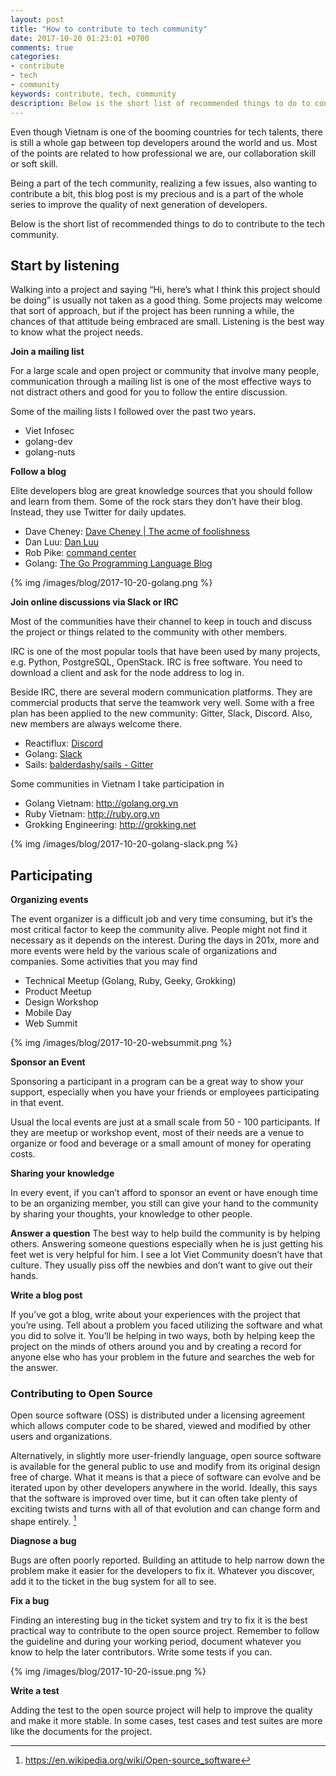 ```yaml
---
layout: post
title: "How to contribute to tech community"
date: 2017-10-20 01:23:01 +0700
comments: true
categories: 
- contribute
- tech
- community
keywords: contribute, tech, community
description: Below is the short list of recommended things to do to contribute to tech community
---
```


Even though Vietnam is one of the booming countries for tech talents, there is still a whole gap between top developers around the world and us. Most of the points are related to how professional we are, our collaboration skill or soft skill.

Being a part of the tech community, realizing a few issues, also wanting to contribute a bit, this blog post is my precious and is a part of the whole series to improve the quality of next generation of developers.

Below is the short list of recommended things to do to contribute to the tech community.

## Start by listening

Walking into a project and saying “Hi, here’s what I think this project should be doing” is usually not taken as a good thing. Some projects may welcome that sort of approach, but if the project has been running a while, the chances of that attitude being embraced are small. Listening is the best way to know what the project needs.

**Join a mailing list**

For a large scale and open project or community that involve many people, communication through a mailing list is one of the most effective ways to not distract others and good for you to follow the entire discussion.

Some of the mailing lists I followed over the past two years.

- Viet Infosec
- golang-dev
- golang-nuts

**Follow a blog**

Elite developers blog are great knowledge sources that you should follow and learn from them. Some of the rock stars they don’t have their blog. Instead, they use Twitter for daily updates.

- Dave Cheney: [Dave Cheney | The acme of foolishness](https://dave.cheney.net)
- Dan Luu: [Dan Luu](https://danluu.com)
- Rob Pike: [command center](https://commandcenter.blogspot.com)
- Golang: [The Go Programming Language Blog](https://blog.golang.org)

{% img /images/blog/2017-10-20-golang.png %}

**Join online discussions via Slack or IRC**

Most of the communities have their channel to keep in touch and discuss the project or things related to the community with other members.

IRC is one of the most popular tools that have been used by many projects, e.g. Python, PostgreSQL, OpenStack. IRC is free software. You need to download a client and ask for the node address to log in.

Beside IRC, there are several modern communication platforms. They are commercial products that serve the teamwork very well. Some with a free plan has been applied to the new community: Gitter, Slack, Discord. Also, new members are always welcome there.

- Reactiflux: [Discord](https://discordapp.com/invite/reactiflux)
- Golang: [Slack](https://gophers.slack.com)
- Sails: [balderdashy/sails - Gitter](https://gitter.im/balderdashy/sails)

Some communities in Vietnam I take participation in

- Golang Vietnam: http://golang.org.vn
- Ruby Vietnam: http://ruby.org.vn
- Grokking Engineering: http://grokking.net

{% img /images/blog/2017-10-20-golang-slack.png %}

## Participating

**Organizing events**

The event organizer is a difficult job and very time consuming, but it’s the most critical factor to keep the community alive. People might not find it necessary as it depends on the interest. During the days in 201x, more and more events were held by the various scale of organizations and companies. Some activities that you may find

- Technical Meetup (Golang, Ruby, Geeky, Grokking)
- Product Meetup
- Design Workshop
- Mobile Day
- Web Summit

{% img /images/blog/2017-10-20-websummit.png %}

**Sponsor an Event**

Sponsoring a participant in a program can be a great way to show your support, especially when you have your friends or employees participating in that event.

Usual the local events are just at a small scale from 50 - 100 participants. If they are meetup or workshop event, most of their needs are a venue to organize or food and beverage or a small amount of money for operating costs.

**Sharing your knowledge**

In every event, if you can’t afford to sponsor an event or have enough time to be an organizing member, you still can give your hand to the community by sharing your thoughts, your knowledge to other people.

**Answer a question**
The best way to help build the community is by helping others. Answering someone questions especially when he is just getting his feet wet is very helpful for him. I see a lot Viet Community doesn’t have that culture. They usually piss off the newbies and don’t want to give out their hands.

**Write a blog post**

If you’ve got a blog, write about your experiences with the project that you’re using. Tell about a problem you faced utilizing the software and what you did to solve it. You’ll be helping in two ways, both by helping keep the project on the minds of others around you and by creating a record for anyone else who has your problem in the future and searches the web for the answer.

### Contributing to Open Source

Open source software (OSS) is distributed under a licensing agreement which allows computer code to be shared, viewed and modified by other users and organizations.

Alternatively, in slightly more user-friendly language, open source software is available for the general public to use and modify from its original design free of charge. What it means is that a piece of software can evolve and be iterated upon by other developers anywhere in the world. Ideally, this says that the software is improved over time, but it can often take plenty of exciting twists and turns with all of that evolution and can change form and shape entirely. [^1]

**Diagnose a bug**

Bugs are often poorly reported. Building an attitude to help narrow down the problem make it easier for the developers to fix it. Whatever you discover, add it to the ticket in the bug system for all to see.

**Fix a bug**

Finding an interesting bug in the ticket system and try to fix it is the best practical way to contribute to the open source project. Remember to follow the guideline and during your working period, document whatever you know to help the later contributors. Write some tests if you can.

{% img /images/blog/2017-10-20-issue.png %}

**Write a test**

Adding the test to the open source project will help to improve the quality and make it more stable. In some cases, test cases and test suites are more like the documents for the project.

[^1]: https://en.wikipedia.org/wiki/Open-source_software
